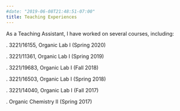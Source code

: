 ```yaml
---
#date: "2019-06-08T21:48:51-07:00"
title: Teaching Experiences
---
```


As a Teaching Assistant, I have worked on several courses, including:

. 3221/16155, Organic Lab I (Spring 2020)

. 3221/11361, Organic Lab I (Spring 2019)

. 3221/19683, Organic Lab I (Fall 2018)

. 3221/16503, Organic Lab I (Spring 2018)

. 3221/14040, Organic Lab I (Fall 2017)

. Organic Chemistry II (Spring 2017)